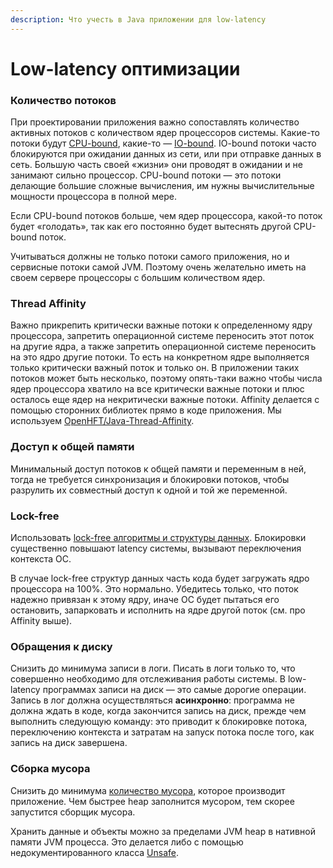 ```yaml
---
description: Что учесть в Java приложении для low-latency
---
```


# Low-latency оптимизации

### Количество потоков

При проектировании приложения важно сопоставлять количество активных потоков с количеством ядер процессоров системы. Какие-то потоки будут [CPU-bound](https://en.wikipedia.org/wiki/CPU-bound), какие-то — [IO-bound](https://en.wikipedia.org/wiki/I/O_bound). IO-bound потоки часто блокируются при ожидании данных из сети, или при отправке данных в сеть. Большую часть своей «жизни» они проводят в ожидании и не занимают сильно процессор. CPU-bound потоки — это потоки делающие большие сложные вычисления, им нужны вычислительные мощности процессора в полной мере. 

Если CPU-bound потоков больше, чем ядер процессора, какой-то поток будет «голодать», так как его постоянно будет вытеснять другой CPU-bound поток. 

Учитываться должны не только потоки самого приложения, но и сервисные потоки самой JVM. Поэтому очень желательно иметь на своем сервере процессоры с большим количеством ядер.

### Thread Affinity

Важно прикрепить критически важные потоки к определенному ядру процессора, запретить операционной системе переносить этот поток на другие ядра, а также запретить операционной системе переносить на это ядро другие потоки. То есть на конкретном ядре выполняется только критически важный поток и только он. В приложении таких потоков может быть несколько, поэтому опять-таки важно чтобы числа ядер процессора хватило на все критически важные потоки и плюс осталось еще ядер на некритически важные потоки. Affinity делается с помощью сторонних библиотек прямо в коде приложения. Мы используем [OpenHFT/Java-Thread-Affinity](https://github.com/OpenHFT/Java-Thread-Affinity).

### Доступ к общей памяти

Минимальный доступ потоков к общей памяти и переменным в ней, тогда не требуется синхронизация и блокировки потоков, чтобы разрулить их совместный доступ к одной и той же переменной. 

### Lock-free

Использовать [lock-free алгоритмы и структуры данных](https://ru.wikipedia.org/wiki/%D0%9D%D0%B5%D0%B1%D0%BB%D0%BE%D0%BA%D0%B8%D1%80%D1%83%D1%8E%D1%89%D0%B0%D1%8F_%D1%81%D0%B8%D0%BD%D1%85%D1%80%D0%BE%D0%BD%D0%B8%D0%B7%D0%B0%D1%86%D0%B8%D1%8F). Блокировки существенно повышают latency системы, вызывают переключения контекста ОС. 

В случае lock-free структур данных часть кода будет загружать ядро процессора на 100%. Это нормально. Убедитесь только, что поток надежно привязан к этому ядру, иначе ОС будет пытаться его остановить, запарковать и исполнить на ядре другой поток \(см. про Affinity выше\).

### Обращения к диску

Снизить до минимума записи в логи. Писать в логи только то, что совершенно необходимо для отслеживания работы системы. В low-latency программах записи на диск — это самые дорогие операции. Запись в лог должна осуществляться **асинхронно**: программа не должна ждать в коде, когда закончится запись на диск, прежде чем выполнить следующую команду: это приводит к блокировке потока, переключению контекста и затратам на запуск потока после того, как запись на диск завершена.

### Сборка мусора

Снизить до минимума [количество мусора](https://habr.com/ru/post/436024/), которое производит приложение. Чем быстрее heap заполнится мусором, тем скорее запустится сборщик мусора. 

Хранить данные и объекты можно за пределами JVM heap в нативной памяти JVM процесса. Это делается либо с помощью недокументированного класса [Unsafe](https://www.baeldung.com/java-unsafe).



